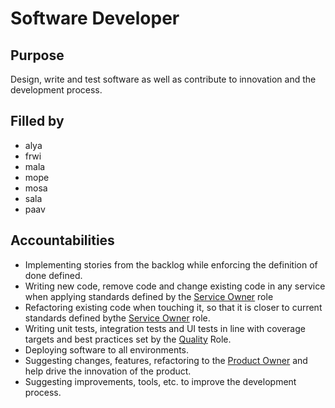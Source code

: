 # Software Developer

## Purpose

Design, write and test software as well as contribute to innovation and the development process.

## Filled by

- alya
- frwi
- mala
- mope
- mosa
- sala
- paav

## Accountabilities

- Implementing stories from the backlog while enforcing the definition of done defined.
- Writing new code, remove code and change existing code in any service when applying standards defined by the [Service Owner](https://github.com/queueit/holacracy/blob/master/roles/service-owner.md) role
- Refactoring existing code when touching it, so that it is closer to current standards defined bythe [Service Owner](https://github.com/queueit/holacracy/blob/master/roles/service-owner.md) role.
- Writing unit tests, integration tests and UI tests in line with coverage targets and best practices set by the [Quality](https://github.com/queueit/holacracy/blob/master/roles/quality.md) Role.
- Deploying software to all environments.
- Suggesting changes, features, refactoring to the [Product Owner](https://github.com/queueit/holacracy/blob/master/roles/product-owner.md) and help drive the innovation of the product.
- Suggesting improvements, tools, etc. to improve the development process.
